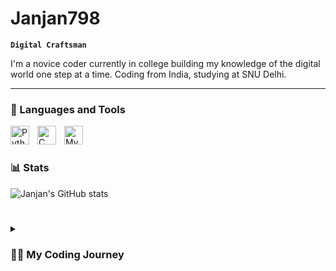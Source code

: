 #  Janjan798

**`Digital Craftsman`**

I'm a novice coder currently in college building my knowledge of the digital world one step at a time. Coding from India, studying at SNU Delhi.

---

### 🧰 Languages and Tools

<img align="left" alt="Python" width="30px" style="padding-right:10px;" src="https://cdn.jsdelivr.net/gh/devicons/devicon/icons/python/python-plain.svg" />
<img align="left" alt="C" width="30px" style="padding-right:10px;" src="https://upload.wikimedia.org/wikipedia/commons/1/18/C_Programming_Language.svg" />
<img align="left" alt="MySQL" width="30px" style="padding-right:10px;" src="https://cdn.jsdelivr.net/gh/devicons/devicon/icons/mysql/mysql-plain-wordmark.svg" />

<br />

#

### 📊 Stats

![Janjan's GitHub stats](https://github-readme-stats.vercel.app/api?username=Janjan798&show_icons=true&theme=cobalt)

<!-- ![GitHub Streak](https://streak-stats.demolab.com?user=Janjan798&theme=cobalt&border_radius=4.5) -->

#
<details>
 <summary><h3>👨‍💻 My Coding Journey</h3></summary>
    -STARTED WITH JAVA IN 6TH GRADE <br>
    -C IN 9TH GRADE <br>
    -PYTHON IN 11TH GRADE <br>
    -MYSQL IN 12TH GRADE <br>
    -HAVEN'T REALLY STARTED YET AND MORE IS YET TO COME ...
